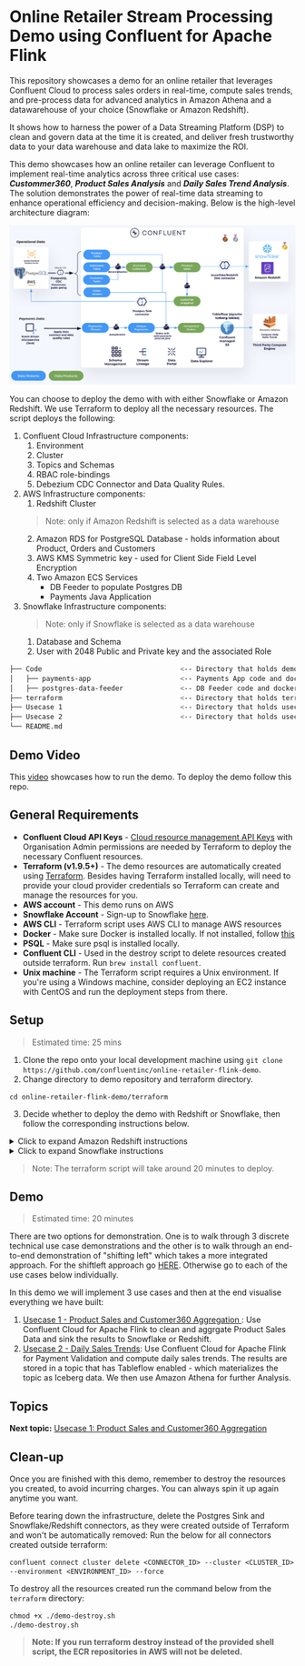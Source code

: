 #  Online Retailer Stream Processing Demo using Confluent for Apache Flink

This repository showcases a demo for an online retailer that leverages Confluent Cloud to process sales orders in real-time, compute sales trends, and pre-process data for advanced analytics in Amazon Athena and a datawarehouse of your choice (Snowflake or Amazon Redshift).

It shows how to harness the power of a Data Streaming Platform (DSP) to clean and govern data at the time it is created, and deliver fresh trustworthy data to your data warehouse and data lake to maximize the ROI.

This demo showcases how an online retailer can leverage Confluent to implement real-time analytics across three critical use cases: ***Custommer360***, ***Product Sales Analysis*** and ***Daily Sales Trend Analysis***. The solution demonstrates the power of real-time data streaming to enhance operational efficiency and decision-making. Below is the high-level architecture diagram:

![Architecture](./assets/HLD.png)

You can choose to deploy the demo with with either Snowflake or Amazon Redshift. We use Terraform to deploy all the necessary resources. The script deploys the following:

1. Confluent Cloud Infrastructure components:
   1. Environment
   2. Cluster
   3. Topics and Schemas
   4. RBAC role-bindings
   5. Debezium CDC Connector and Data Quality Rules.
2. AWS Infrastructure components:
   1. Redshift Cluster
   > Note: only if Amazon Redshift is selected as a data warehouse
   2. Amazon RDS for PostgreSQL Database - holds information about Product, Orders and Customers
   3. AWS KMS Symmetric key - used for Client Side Field Level Encryption
   4. Two Amazon ECS Services
      * DB Feeder to populate Postgres DB
      * Payments Java Application
3. Snowflake Infrastructure components:
   > Note: only if Snowflake is selected as a data warehouse
   1. Database and Schema
   2. User with 2048 Public and Private key and the associated Role

```bash
├── Code                                  <-- Directory that holds demo code and dockerfile
│   ├── payments-app                      <-- Payments App code and dockerfile
│   ├── postgres-data-feeder              <-- DB Feeder code and dockerfile
├── terraform                             <-- Directory that holds terraform scripts
├── Usecase 1                             <-- Directory that holds usecase 1 instructions and screenshots
├── Usecase 2                             <-- Directory that holds usecase 2 instructions and screenshots
└── README.md
```

## Demo Video

This [video](https://www.confluent.io/resources/demo/shift-left-dsp-demo/) showcases how to run the demo. To deploy the demo follow this repo.


## General Requirements

* **Confluent Cloud API Keys** - [Cloud resource management API Keys](https://docs.confluent.io/cloud/current/security/authenticate/workload-identities/service-accounts/api-keys/overview.html#resource-scopes) with Organisation Admin permissions are needed by Terraform to deploy the necessary Confluent resources.
* **Terraform (v1.9.5+)** - The demo resources are automatically created using [Terraform](https://www.terraform.io). Besides having Terraform installed locally, will need to provide your cloud provider credentials so Terraform can create and manage the resources for you.
* **AWS account** - This demo runs on AWS
* **Snowflake Account** -  Sign-up to Snowflake [here](https://signup.snowflake.com/).
* **AWS CLI** - Terraform script uses AWS CLI to manage AWS resources
* **Docker** - Make sure Docker is installed locally. If not installed, follow [this](https://docs.docker.com/desktop/)
* **PSQL** - Make sure psql is installed locally.
* **Confluent CLI** - Used in the destroy script to delete resources created outside terraform. Run `brew install confluent`.
* **Unix machine** - The Terraform script requires a Unix environment. If you're using a Windows machine, consider deploying an EC2 instance with CentOS and run the deployment steps from there.

## Setup

> Estimated time: 25 mins

1. Clone the repo onto your local development machine using `git clone https://github.com/confluentinc/online-retailer-flink-demo`.
2. Change directory to demo repository and terraform directory.

```
cd online-retailer-flink-demo/terraform

```
3. Decide whether to deploy the demo with Redshift or Snowflake, then follow the corresponding instructions below.
   

<details>
<summary>Click to expand Amazon Redshift instructions</summary>

4. Update the ```terraform.tfvars``` file by setting the ```data_warehouse``` variable to ```"redshift"```. Remove any Snowflake-related variables from the file.
   >Note: The ```data_warehouse``` variable only accepts one of two values: ```"redshift"``` or ```"snowflake"```.
   
5. Run the following script to provision demo infrastructure

```
chmod +x ./demo-provision.sh
./demo-provision.sh
```

</details>

<details>
<summary>Click to expand Snowflake instructions</summary>

4. Update the ```terraform.tfvars``` file by setting:
   1. The ```data_warehouse``` variable to ```"snowflake"```.
      >Note: The ```data_warehouse``` variable only accepts one of two values: ```"redshift"``` or ```"snowflake"```.
   2. And Snowflake Variables:
      ```
      snowflake_account="<SNOWFLAKE_ACCOUNT_NUMBER>" #GET THIS FROM SNOWFLAKE Home Page --> Admin --> Accounts --> Copy the first part of the URL before .snowflake, it should look like this <organization_id-account_name>
      snowflake_username="<SNOWFLAKE_USENAME>"
      snowflake_password="<SNOWFLAKE_PASSWORD>"
      ```
   
5. Update the ```providers.tf``` file and Uncomment the following blocks at the end of the file:
   ```
   provider "snowflake" {
   alias = "snowflake"
   account  = var.data_warehouse == "snowflake" ? var.snowflake_account : "na"
   user     = var.data_warehouse == "snowflake" ? var.snowflake_username : "na"
   password = var.data_warehouse == "snowflake" ? var.snowflake_password : "na"
   }

   module "snowflake" {
   source = "./modules/snowflake"
   count  = var.data_warehouse == "snowflake" ? 1 : 0  # Only deploy module if Snowflake is selected
   providers = {
      snowflake = snowflake.snowflake
   }
   # Pass the variables required for Snowflake resources
   snowflake_account  = var.snowflake_account
   snowflake_username = var.snowflake_username
   snowflake_password = var.snowflake_password
   public_key_no_headers = local.public_key_no_headers
   }
   ```
6. Run the following script to provision demo infrastructure

```
chmod +x ./demo-provision.sh
./demo-provision.sh
```

</details>



>Note: The terraform script will take around 20 minutes to deploy.

## Demo
> Estimated time: 20 minutes

There are two options for demonstration.  One is to walk through 3 discrete technical use case demonstrations and the other is to walk through an end-to-end demonstration of "shifting left" which takes a more integrated approach.  For the shiftleft approach go [HERE](./Shiftleft/README.md).  Otherwise go to each of the use cases below individually.

In this demo we will implement 3 use cases and then at the end visualise everything we have built:

1. [Usecase 1 - Product Sales and Customer360 Aggregation ](./Usecase1/USECASE1-README.md): Use Confluent Cloud for Apache Flink to clean and aggrgate Product Sales Data and sink the results to Snowflake or Redshift.
2. [Usecase 2 - Daily Sales Trends](./Usecase2/USECASE2-README.md): Use Confluent Cloud for Apache Flink for Payment Validation and compute daily sales trends. The results are stored in a topic that has Tableflow enabled - which materializes the topic as Iceberg data. We then use Amazon Athena for further Analysis.


## Topics

**Next topic:** [Usecase 1: Product Sales and Customer360 Aggregation](./Usecase1/USECASE1-README.md)

## Clean-up
Once you are finished with this demo, remember to destroy the resources you created, to avoid incurring charges. You can always spin it up again anytime you want.

Before tearing down the infrastructure, delete the Postgres Sink and Snowflake/Redshift connectors, as they were created outside of Terraform and won't be automatically removed:
Run the below for all connectors created outside terraform:

```
confluent connect cluster delete <CONNECTOR_ID> --cluster <CLUSTER_ID> --environment <ENVIRONMENT_ID> --force
```

To destroy all the resources created run the command below from the ```terraform``` directory:

```
chmod +x ./demo-destroy.sh
./demo-destroy.sh

```
> **Note: If you run terraform destroy instead of the provided shell script, the ECR repositories in AWS will not be deleted.**
